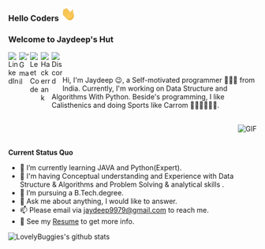 ### Hello Coders <img src="https://github.com/ABSphreak/ABSphreak/blob/master/gifs/Hi.gif" width="30px">
### Welcome to Jaydeep's Hut  

<a href="https://www.linkedin.com/in/jaydeep9979/">
  <img align="left" alt="LinkedIn" width="22px" src="https://cdn.jsdelivr.net/npm/simple-icons@3.1.0/icons/linkedin.svg" />
</a>
<a href="jaydeep9979@gmail.com">
  <img align="left" alt="'Gmail" width="22px" src="https://cdn.jsdelivr.net/npm/simple-icons@3.1.0/icons/gmail.svg" />
</a>
<a href="https://leetcode.com/jaydeep9979/">
  <img align="left" alt="LeetCode" width="22px" src="https://cdn.jsdelivr.net/npm/simple-icons@3.1.0/icons/leetcode.svg" />
</a>
<a href="https://www.hackerrank.com/Jaydeep9979?hr_r=1">
  <img align="left" alt="Hackerrank" width="22px" src="https://cdn.jsdelivr.net/npm/simple-icons@3.1.0/icons/hackerrank.svg" />
</a>
<a href="">
  <img align="left" alt="Discord" width="22px" src="https://cdn.jsdelivr.net/npm/simple-icons@3.1.0/icons/discord.svg" />
</a>
<br />
<br />

Hi, I'm Jaydeep 😉, a Self-motivated programmer 👨🏻‍💻 from India. Currently, I'm working on Data Structure and Algorithms With Python. Beside's programming, I like Calisthenics and doing Sports like Carrom 🏃⛹️‍♂️🏋🏼‍♂️.
<br />
<br />

 
  <img align="right" alt="GIF" src="https://media.giphy.com/media/iIqmM5tTjmpOB9mpbn/giphy.gif" />
 <br />
<br />

**Current Status Quo**
 <br />
- 🌱 I’m currently learning JAVA and Python(Expert).
- 🤔 I'm having Conceptual understanding and Experience with Data Structure & Algorithms and Problem Solving & analytical skills .
- 💼 I’m pursuing a B.Tech.degree.
- 💬 Ask me about anything, I would like to answer.
- 📫 Please email via jaydeep9979@gmail.com to reach me.
- 👀 See my [Resume](https://drive.google.com/file/d/1g1v1LqFATXxQMoUf_jIHdRCojQJ8Nvzk/view?usp=sharing) to get more info.

![LovelyBuggies's github stats](https://github-readme-stats.vercel.app/api?username=jaydeep9979&show_icons=true&hide_border=true&title_color=fff&icon_color=79ff97&text_color=9f9f9f&bg_color=151515)


